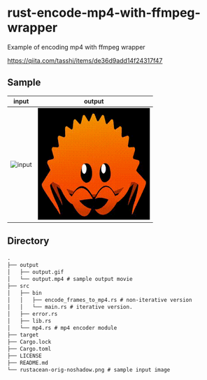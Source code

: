 # rust-encode-mp4-with-ffmpeg-wrapper

Example of encoding mp4 with ffmpeg wrapper

https://qiita.com/tasshi/items/de36d9add14f24317f47

## Sample

| input                                                                 | output                         |
| --------------------------------------------------------------------- | ------------------------------ |
| <image src="rustacean-orig-noshadow.png" alt="input" width="256px" /> | ![output](./output/output.gif) |

## Directory

```
.
├── output
│   ├── output.gif
│   └── output.mp4 # sample output movie
├── src
│   ├── bin
│   │   ├── encode_frames_to_mp4.rs # non-iterative version
│   │   └── main.rs # iterative version.
│   ├── error.rs
│   ├── lib.rs
│   └── mp4.rs # mp4 encoder module
├── target
├── Cargo.lock
├── Cargo.toml
├── LICENSE
├── README.md
└── rustacean-orig-noshadow.png # sample input image
```
